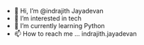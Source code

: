 - 👋 Hi, I’m @indrajith Jayadevan
- 👀 I’m interested in tech 
- 🌱 I’m currently learning Python
- 📫 How to reach me ... indrajith.jayadevan

<!---
indrajithjay/indrajithjay is a ✨ special ✨ repository because its `README.md` (this file) appears on your GitHub profile.
You can click the Preview link to take a look at your changes.
--->
